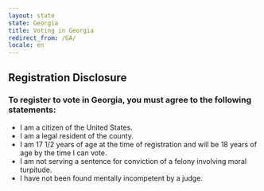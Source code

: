 ```yaml
---
layout: state
state: Georgia
title: Voting in Georgia
redirect_from: /GA/
locale: en
---
```


## Registration Disclosure

### To register to vote in Georgia, you must agree to the following statements:


* I am a citizen of the United States.
* I am a legal resident of the county.
* I am 17 1/2 years of age at the time of registration and will be 18 years of age by the time I can vote.
* I am not serving a sentence for conviction of a felony involving moral turpitude.
* I have not been found mentally incompetent by a judge.
